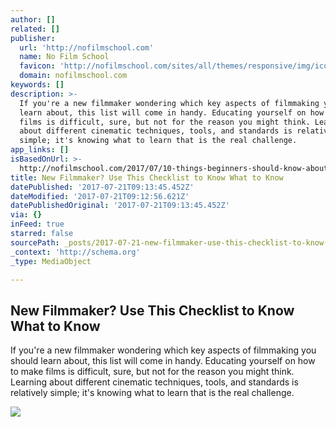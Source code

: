 ```yaml
---
author: []
related: []
publisher:
  url: 'http://nofilmschool.com'
  name: No Film School
  favicon: 'http://nofilmschool.com/sites/all/themes/responsive/img/icons/favicon.ico'
  domain: nofilmschool.com
keywords: []
description: >-
  If you're a new filmmaker wondering which key aspects of filmmaking you should
  learn about, this list will come in handy. Educating yourself on how to make
  films is difficult, sure, but not for the reason you might think. Learning
  about different cinematic techniques, tools, and standards is relatively
  simple; it's knowing what to learn that is the real challenge.
app_links: []
isBasedOnUrl: >-
  http://nofilmschool.com/2017/07/10-things-beginners-should-know-about-when-they-start-making-films
title: New Filmmaker? Use This Checklist to Know What to Know
datePublished: '2017-07-21T09:13:45.452Z'
dateModified: '2017-07-21T09:12:56.621Z'
datePublishedOriginal: '2017-07-21T09:13:45.452Z'
via: {}
inFeed: true
starred: false
sourcePath: _posts/2017-07-21-new-filmmaker-use-this-checklist-to-know-what-to-know.md
_context: 'http://schema.org'
_type: MediaObject

---
```

<article style=""><h1>New Filmmaker? Use This Checklist to Know What to Know</h1><p>If you're a new filmmaker wondering which key aspects of filmmaking you should learn about, this list will come in handy. Educating yourself on how to make films is difficult, sure, but not for the reason you might think. Learning about different cinematic techniques, tools, and standards is relatively simple; it's knowing what to learn that is the real challenge.</p><img src="http://nofilmschool.com/sites/default/files/styles/facebook/public/dslr_0.jpg?itok=LIgKZVhM" /></article>